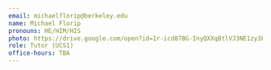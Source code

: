 ```yaml
---
email: michaelflorip@berkeley.edu
name: Michael Florip
pronouns: HE/HIM/HIS
photo: https://drive.google.com/open?id=1r-icd87BG-InyQXXqBtlVJ3NE1zy3FSA
role: Tutor (UCS1)
office-hours: TBA
---
```

